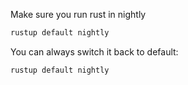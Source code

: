 Make sure you run rust in nightly

```bash
rustup default nightly
```

You can always switch it back to default:

```bash
rustup default nightly
```
